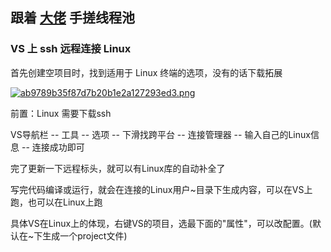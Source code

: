 ## 跟着 [大佬](https://www.bilibili.com/video/BV1jV411J795/?spm_id_from=333.999.0.0&vd_source=9c56e925395f2439a0d359b116a85277) 手搓线程池

### VS 上 ssh 远程连接 Linux 

首先创建空项目时，找到适用于 Linux 终端的选项，没有的话下载拓展

[![ab9789b35f87d7b20b1e2a127293ed3.png](https://i.postimg.cc/hP7XZGnD/ab9789b35f87d7b20b1e2a127293ed3.png)](https://postimg.cc/1fsRfs42)
   
前置：Linux 需要下载ssh

VS导航栏 -- 工具 -- 选项 -- 下滑找跨平台 -- 连接管理器 -- 输入自己的Linux信息 -- 连接成功即可

完了更新一下远程标头，就可以有Linux库的自动补全了

写完代码编译或运行，就会在连接的Linux用户~目录下生成内容，可以在VS上跑，也可以在Linux上跑

具体VS在Linux上的体现，右键VS的项目，选最下面的"属性"，可以改配置。(默认在~下生成一个project文件)

